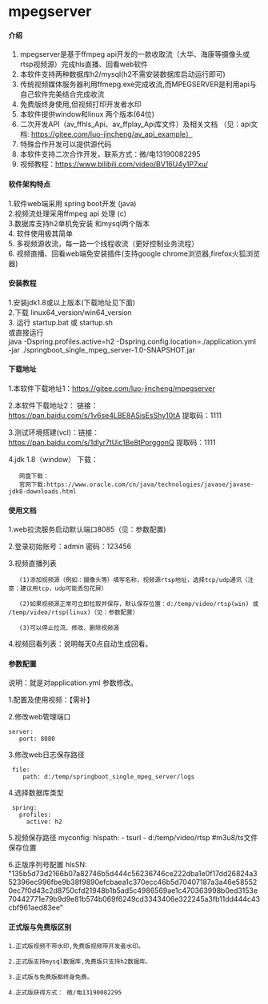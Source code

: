 # mpegserver

#### 介绍
   1. mpegserver是基于ffmpeg api开发的一款收取流（大华、海康等摄像头或rtsp视频源）完成hls直播、回看web软件       
   2. 本软件支持两种数据库h2/mysql(h2不需安装数据库启动运行即可)                                     
   3. 传统视频媒体服务器利用ffmepg.exe完成收流,而MPEGSERVER是利用api与自己软件完美结合完成收流                
   4. 免费版终身使用,但视频打印开发者水印                                                      
   5. 本软件提供window和linux  两个版本(64位)                                            
   6. 二次开发API（av_ffhls_Api、av_ffplay_Api库文件）及相关文档
   （见：api文档: https://gitee.com/luo-jincheng/av_api_example）                    
   7. 特殊合作开发可以提供源代码                                                           
   8. 本软件支持二次合作开发，联系方式：微/电13190082295 
   9. 视频教程：https://www.bilibili.com/video/BV16U4y1P7xu/

#### 软件架构特点
   1.软件web端采用 spring boot开发 (java)                       
   2.视频流处理采用ffmpeg api 处理 (c)                            
   3.数据库支持h2单机免安装 和mysql两个版本                             
   4. 软件使用极其简单                                           
   5. 多视频源收流，每一路一个线程收流（更好控制业务流程）                         
   6. 视频直播、回看web端免安装插件(支持google chrome浏览器,firefox火狐浏览器)  


#### 安装教程
   1.安装jdk1.8或以上版本(下载地址见下面)                                                                                                                        
   2.下载 linux64_version/win64_version                                                                                                                   
   3. 运行 startup.bat 或 startup.sh                                                                                                     
     或直接运行                                                                                                                                  
     java -Dspring.profiles.active=h2  -Dspring.config.location=./application.yml    -jar ./springboot_single_mpeg_server-1.0-SNAPSHOT.jar   

#### 下载地址
   1.本软件下载地址1：https://gitee.com/luo-jincheng/mpegserver 

   2.本软件下载地址2： 链接：https://pan.baidu.com/s/1v6se4LBE8ASisEsShy10tA     提取码：1111  

   3.测试环境搭建(vcl)：链接：https://pan.baidu.com/s/1dlyr7tUic1Be8tPprggonQ	提取码：1111 
    
   4.jdk 1.8（window） 下载：

       网盘下载：   
       官网下载:https://www.oracle.com/cn/java/technologies/javase/javase-jdk8-downloads.html
    
   

    
#### 使用文档
               
  1.web拉流服务启动默认端口8085（见：参数配置)

  2.登录初始账号：admin 密码：123456

  3.视频直播列表

       (1)添加视频源（例如：摄像头等）填写名称，视频源rtsp地址，选择tcp/udp通讯（注意：建议用tcp，udp可能丢包花屏）

       (2)如果视频源正常可立即拉取并保存，默认保存位置：d:/temp/video/rtsp(win) 或 /temp/video/rtsp(linux)（见：参数配置）

       (3)可以停止拉流、修改、删除视频源

  4.视频回看列表：说明每天0点自动生成回看。


#### 参数配置  

 说明：就是对application.yml 参数修改。

  1.配置及使用视频：【需补】

  2.修改web管理端口

    server:
       port: 8080

  3.修改web日志保存路径

     file:
        path: d:/temp/springboot_single_mpeg_server/logs

  4.选择数据库类型

     spring:
       profiles:
         active: h2

  5.视频保存路径
    myconfig:
       hlspath:
            - tsurl
            - d:/temp/video/rtsp #m3u8/ts文件保存位置

   6.正版序列号配置
        hlsSN: "135b5d73d2166b07a82746b5d444c56236746ce222dba1e0f17dd26824a352396ec996fbe9b38f9890efcbaea1c370ecc46b5d70407187a3a46e585520ec7f0d43c2d8750cfd21948b1b5ad5c4986569ae1c470363998b0ed3153e70442771e79b9d9e81b574b069f6249cd3343406e322245a3fb11dd444c43cbf961aed83ee"

#### 正式版与免费版区别 
                                
    1.正式版视频不带水印,免费版视频带开发者水印。
                
    2.正式版支持mysql数据库,免费版只支持h2数据库。
            
    3.正式版与免费版都终身免费。
                         
    4.正式版获得方式： 微/电13190082295               
                                            




